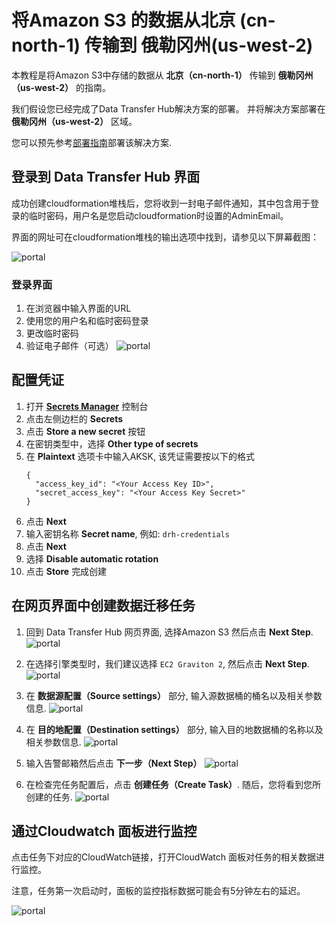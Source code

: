 # 将Amazon S3 的数据从北京 (cn-north-1) 传输到 俄勒冈州(us-west-2)

本教程是将Amazon S3中存储的数据从 **北京（cn-north-1）** 传输到 **俄勒冈州（us-west-2）** 的指南。

我们假设您已经完成了Data Transfer Hub解决方案的部署。 并将解决方案部署在 **俄勒冈州（us-west-2）** 区域。

您可以预先参考[部署指南](../README.md)部署该解决方案.

## 登录到 Data Transfer Hub 界面
成功创建cloudformation堆栈后，您将收到一封电子邮件通知，其中包含用于登录的临时密码，用户名是您启动cloudformation时设置的AdminEmail。

界面的网址可在cloudformation堆栈的输出选项中找到，请参见以下屏幕截图：

![portal](images/portal.jpg)

### 登录界面

1. 在浏览器中输入界面的URL
2. 使用您的用户名和临时密码登录
3. 更改临时密码
4. 验证电子邮件（可选）
![portal](images/tutortial/us-west-2-to-cn-north-1/portal_login.png)

## 配置凭证

1. 打开 **[Secrets Manager](https://console.aws.amazon.com/secretsmanager/home#)** 控制台
1. 点击左侧边栏的 **Secrets**
1. 点击 **Store a new secret** 按钮
1. 在密钥类型中，选择 **Other type of secrets**
1. 在 **Plaintext** 选项卡中输入AKSK, 该凭证需要按以下的格式
    ```
    {
      "access_key_id": "<Your Access Key ID>",
      "secret_access_key": "<Your Access Key Secret>"
    }
    ```
1. 点击 **Next**
1. 输入密钥名称 **Secret name**, 例如: `drh-credentials`
1. 点击 **Next**
1. 选择 **Disable automatic rotation**
1. 点击 **Store** 完成创建

## 在网页界面中创建数据迁移任务
1. 回到 Data Transfer Hub 网页界面, 选择Amazon S3 然后点击 **Next Step**.
![portal](images/tutortial/us-west-2-to-cn-north-1/create_task_1.png)

2. 在选择引擎类型时，我们建议选择 `EC2 Graviton 2`, 然后点击 **Next Step**.
![portal](images/tutortial/us-west-2-to-cn-north-1/create_task_2.png)

3. 在 **数据源配置（Source settings）** 部分, 输入源数据桶的桶名以及相关参数信息. 
![portal](images/tutortial/us-west-2-to-cn-north-1/create_task_source.png)

4. 在 **目的地配置（Destination settings）** 部分, 输入目的地数据桶的名称以及相关参数信息.
![portal](images/tutortial/us-west-2-to-cn-north-1/create_task_destination.png)

5. 输入告警邮箱然后点击 **下一步（Next Step）**
![portal](images/tutortial/us-west-2-to-cn-north-1/create_task_email.png)

6. 在检查完任务配置后，点击 **创建任务（Create Task）**. 随后，您将看到您所创建的任务.
![portal](images/tutortial/us-west-2-to-cn-north-1/task_result_1.png)

## 通过Cloudwatch 面板进行监控

点击任务下对应的CloudWatch链接，打开CloudWatch 面板对任务的相关数据进行监控。

注意，任务第一次启动时，面板的监控指标数据可能会有5分钟左右的延迟。

![portal](images/tutortial/us-west-2-to-cn-north-1/task_result_2.png)